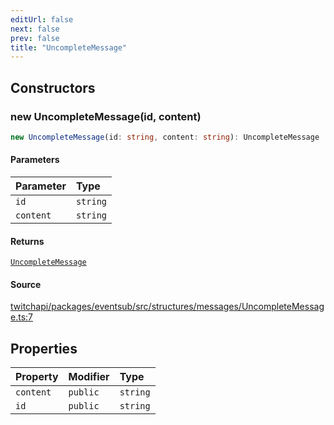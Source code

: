 ```yaml
---
editUrl: false
next: false
prev: false
title: "UncompleteMessage"
---
```


## Constructors

### new UncompleteMessage(id, content)

```ts
new UncompleteMessage(id: string, content: string): UncompleteMessage
```

#### Parameters

| Parameter | Type |
| :------ | :------ |
| `id` | `string` |
| `content` | `string` |

#### Returns

[`UncompleteMessage`](UncompleteMessage.md)

#### Source

[twitchapi/packages/eventsub/src/structures/messages/UncompleteMessage.ts:7](https://github.com/pablornc/twitchapi//blob/b274026/packages/eventsub/src/structures/messages/UncompleteMessage.ts#L7)

## Properties

| Property | Modifier | Type |
| :------ | :------ | :------ |
| `content` | `public` | `string` |
| `id` | `public` | `string` |
